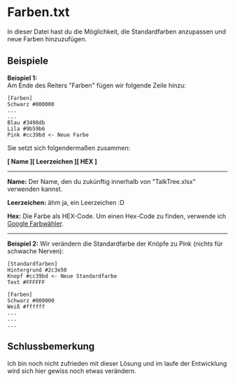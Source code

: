 # Farben.txt

In dieser Datei hast du die Möglichkeit, die Standardfarben anzupassen und neue Farben hinzuzufügen.

## Beispiele

**Beispiel 1:**  
Am Ende des Reiters "Farben" fügen wir folgende Zeile hinzu:

```
[Farben]
Schwarz #000000
...
...
Blau #3498db
Lila #9b59b6
Pink #cc39bd <- Neue Farbe
```

Sie setzt sich folgendermaßen zusammen:

**[ Name ][ Leerzeichen ][ HEX ]**

---

**Name:**
Der Name, den du zukünftig innerhalb von "TalkTree.xlsx" verwenden kannst.

**Leerzeichen:**
ähm ja, ein Leerzeichen :D

**Hex:**
Die Farbe als HEX-Code. Um einen Hex-Code zu finden, verwende ich [Google Farbwähler](https://g.co/kgs/QjsPT6Y).

---

**Beispiel 2:**
Wir verändern die Standardfarbe der Knöpfe zu Pink (nichts für schwache Nerven):

```
[Standardfarben]
Hintergrund #2c3e50
Knopf #cc39bd <- Neue Standardfarbe
Text #FFFFFF

[Farben]
Schwarz #000000
Weiß #ffffff
...
...
...
```

## Schlussbemerkung

Ich bin noch nicht zufrieden mit dieser Lösung und im laufe der Entwicklung wird sich hier gewiss noch etwas verändern.
